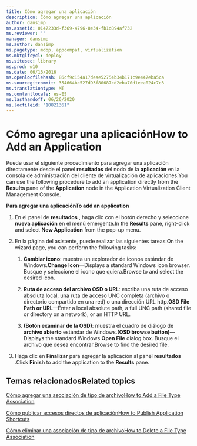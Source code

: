 ```yaml
---
title: Cómo agregar una aplicación
description: Cómo agregar una aplicación
author: dansimp
ms.assetid: 0147233d-f369-4796-8e34-fb1d894af732
ms.reviewer: ''
manager: dansimp
ms.author: dansimp
ms.pagetype: mdop, appcompat, virtualization
ms.mktglfcycl: deploy
ms.sitesec: library
ms.prod: w10
ms.date: 06/16/2016
ms.openlocfilehash: 86cf9c154a17deae52754b34b171c9e447eba5ca
ms.sourcegitcommit: 354664bc527d93f80687cd2eba70d1eea024c7c3
ms.translationtype: MT
ms.contentlocale: es-ES
ms.lasthandoff: 06/26/2020
ms.locfileid: "10821361"
---
```

# <span data-ttu-id="76a5e-103">Cómo agregar una aplicación</span><span class="sxs-lookup"><span data-stu-id="76a5e-103">How to Add an Application</span></span>


<span data-ttu-id="76a5e-104">Puede usar el siguiente procedimiento para agregar una aplicación directamente desde el panel **resultados** del nodo de la **aplicación** en la consola de administración del cliente de virtualización de aplicaciones.</span><span class="sxs-lookup"><span data-stu-id="76a5e-104">You can use the following procedure to add an application directly from the **Results** pane of the **Application** node in the Application Virtualization Client Management Console.</span></span>

**<span data-ttu-id="76a5e-105">Para agregar una aplicación</span><span class="sxs-lookup"><span data-stu-id="76a5e-105">To add an application</span></span>**

1.  <span data-ttu-id="76a5e-106">En el panel de **resultados** , haga clic con el botón derecho y seleccione **nueva aplicación** en el menú emergente.</span><span class="sxs-lookup"><span data-stu-id="76a5e-106">In the **Results** pane, right-click and select **New Application** from the pop-up menu.</span></span>

2.  <span data-ttu-id="76a5e-107">En la página del asistente, puede realizar las siguientes tareas:</span><span class="sxs-lookup"><span data-stu-id="76a5e-107">On the wizard page, you can perform the following tasks:</span></span>

    1.  <span data-ttu-id="76a5e-108">**Cambiar icono**: muestra un explorador de iconos estándar de Windows.</span><span class="sxs-lookup"><span data-stu-id="76a5e-108">**Change Icon**—Displays a standard Windows icon browser.</span></span> <span data-ttu-id="76a5e-109">Busque y seleccione el icono que quiera.</span><span class="sxs-lookup"><span data-stu-id="76a5e-109">Browse to and select the desired icon.</span></span>

    2.  <span data-ttu-id="76a5e-110">**Ruta de acceso del archivo OSD o URL**: escriba una ruta de acceso absoluta local, una ruta de acceso UNC completa (archivo o directorio compartido en una red) o una dirección URL http.</span><span class="sxs-lookup"><span data-stu-id="76a5e-110">**OSD File Path or URL**—Enter a local absolute path, a full UNC path (shared file or directory on a network), or an HTTP URL.</span></span>

    3.  <span data-ttu-id="76a5e-111">**(Botón examinar de la OSD)**: muestra el cuadro de diálogo de **archivo abierto** estándar de Windows.</span><span class="sxs-lookup"><span data-stu-id="76a5e-111">**(OSD browse button)**—Displays the standard Windows **Open File** dialog box.</span></span> <span data-ttu-id="76a5e-112">Busque el archivo que desea encontrar.</span><span class="sxs-lookup"><span data-stu-id="76a5e-112">Browse to find the desired file.</span></span>

3.  <span data-ttu-id="76a5e-113">Haga clic en **Finalizar** para agregar la aplicación al panel **resultados** .</span><span class="sxs-lookup"><span data-stu-id="76a5e-113">Click **Finish** to add the application to the **Results** pane.</span></span>

## <span data-ttu-id="76a5e-114">Temas relacionados</span><span class="sxs-lookup"><span data-stu-id="76a5e-114">Related topics</span></span>


[<span data-ttu-id="76a5e-115">Cómo agregar una asociación de tipo de archivo</span><span class="sxs-lookup"><span data-stu-id="76a5e-115">How to Add a File Type Association</span></span>](how-to-add-a-file-type-association.md)

[<span data-ttu-id="76a5e-116">Cómo publicar accesos directos de aplicación</span><span class="sxs-lookup"><span data-stu-id="76a5e-116">How to Publish Application Shortcuts</span></span>](how-to-publish-application-shortcuts.md)

[<span data-ttu-id="76a5e-117">Cómo eliminar una asociación de tipo de archivo</span><span class="sxs-lookup"><span data-stu-id="76a5e-117">How to Delete a File Type Association</span></span>](how-to-delete-a-file-type-association.md)

 

 





